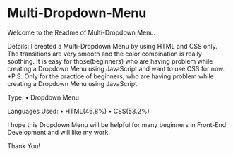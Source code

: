 # Multi-Dropdown-Menu
Welcome to the Readme of Multi-Dropdown Menu.

Details: I created a Multi-Dropdown Menu by using HTML and CSS only. The transitions are very smooth and the color combination is really soothing. It is easy for those(beginners) who are having problem while creating a Dropdown Menu using JavaScript and want to use CSS for now.
*P.S. Only for the practice of beginners, who are having problem while creating a Dropdown Menu using JavaScript.

Type:
• Dropdown Menu

Languages Used:
• HTML(46.8%)
• CSS(53.2%)

I hope this Dropdown Menu will be helpful for many beginners in Front-End Development and will like my work.

Thank You!

